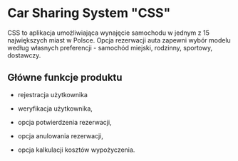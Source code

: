 # Car Sharing System "CSS"

CSS to aplikacja umożliwiająca wynajęcie samochodu
w jednym z 15 największych miast w Polsce.
Opcja rezerwacji auta zapewni wybór modelu według własnych
preferencji - samochód miejski, rodzinny, sportowy, dostawczy.
## Główne funkcje  produktu
* rejestracja użytkownika

* weryfikacja użytkownika,

* opcja potwierdzenia rezerwacji,

* opcja anulowania rezerwacji,

* opcja kalkulacji kosztów wypożyczenia.
